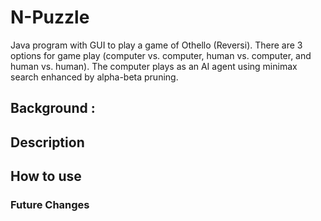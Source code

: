# N-Puzzle

Java program with GUI to play a game of Othello (Reversi). There are 3 options for game play (computer vs. computer, human vs. computer, and human vs. human). The computer plays as an AI agent using minimax search enhanced by alpha-beta pruning.

## Background :<br>

## Description

## How to use

### Future Changes
